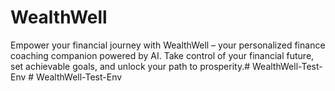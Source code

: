 # WealthWell
Empower your financial journey with WealthWell – your personalized  finance coaching companion powered by AI. Take control of your financial future, set achievable goals, and unlock your path to prosperity.#   W e a l t h W e l l - T e s t - E n v 
 
 #   W e a l t h W e l l - T e s t - E n v 
 
 
